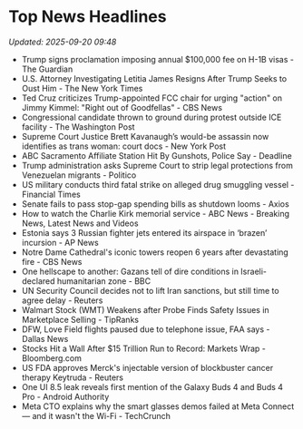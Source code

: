 # Top News Headlines

_Updated: 2025-09-20 09:48_

- Trump signs proclamation imposing annual $100,000 fee on H-1B visas - The Guardian
- U.S. Attorney Investigating Letitia James Resigns After Trump Seeks to Oust Him - The New York Times
- Ted Cruz criticizes Trump-appointed FCC chair for urging "action" on Jimmy Kimmel: "Right out of Goodfellas" - CBS News
- Congressional candidate thrown to ground during protest outside ICE facility - The Washington Post
- Supreme Court Justice Brett Kavanaugh’s would-be assassin now identifies as trans woman: court docs - New York Post
- ABC Sacramento Affiliate Station Hit By Gunshots, Police Say - Deadline
- Trump administration asks Supreme Court to strip legal protections from Venezuelan migrants - Politico
- US military conducts third fatal strike on alleged drug smuggling vessel - Financial Times
- Senate fails to pass stop-gap spending bills as shutdown looms - Axios
- How to watch the Charlie Kirk memorial service - ABC News - Breaking News, Latest News and Videos
- Estonia says 3 Russian fighter jets entered its airspace in ‘brazen’ incursion - AP News
- Notre Dame Cathedral's iconic towers reopen 6 years after devastating fire - CBS News
- One hellscape to another: Gazans tell of dire conditions in Israeli-declared humanitarian zone - BBC
- UN Security Council decides not to lift Iran sanctions, but still time to agree delay - Reuters
- Walmart Stock (WMT) Weakens after Probe Finds Safety Issues in Marketplace Selling - TipRanks
- DFW, Love Field flights paused due to telephone issue, FAA says - Dallas News
- Stocks Hit a Wall After $15 Trillion Run to Record: Markets Wrap - Bloomberg.com
- US FDA approves Merck's injectable version of blockbuster cancer therapy Keytruda - Reuters
- One UI 8.5 leak reveals first mention of the Galaxy Buds 4 and Buds 4 Pro - Android Authority
- Meta CTO explains why the smart glasses demos failed at Meta Connect — and it wasn't the Wi-Fi - TechCrunch